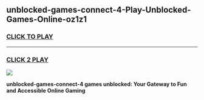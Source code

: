 
## unblocked-games-connect-4-Play-Unblocked-Games-Online-oz1z1
<h3>
<a href="https://premium76.site?title=unblocked-games-connect-4&ref=25A">CLICK TO PLAY</a></h3>
<hr>

<h3>
<a href="https://premium76.site?title=unblocked-games-connect-4&ref=25A">CLICK 2 PLAY</a>
  
</h3>

<a href="https://premium76.site?title=unblocked-games-connect-4&ref=25A"><img src="https://clearcache.store/games.png"></a>


**unblocked-games-connect-4 games unblocked: Your Gateway to Fun and Accessible Online Gaming**
